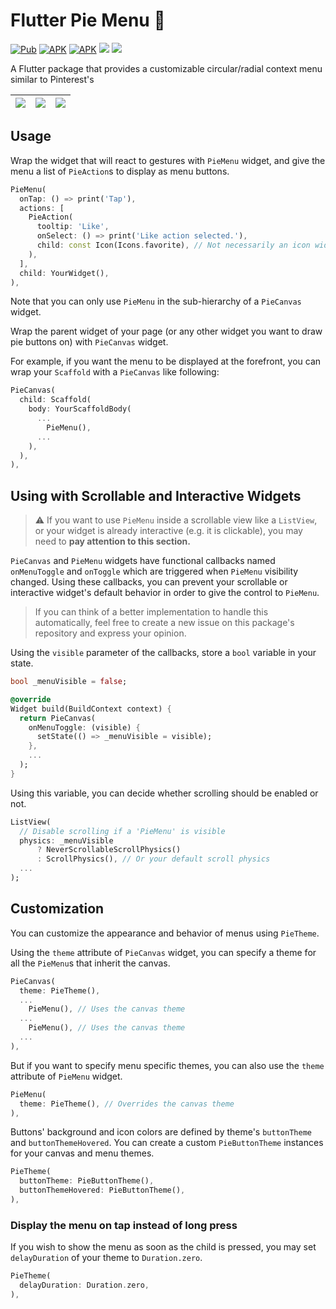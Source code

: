 <!--
This README describes the package. If you publish this package to pub.dev,
this README's contents appear on the landing page for your package.

For information about how to write a good package README, see the guide for
[writing package pages](https://dart.dev/guides/libraries/writing-package-pages).

For general information about developing packages, see the Dart guide for
[creating packages](https://dart.dev/guides/libraries/create-library-packages)
and the Flutter guide for
[developing packages and plugins](https://flutter.dev/developing-packages).
-->

# Flutter Pie Menu 🥧

[![Pub](https://img.shields.io/pub/v/pie_menu.svg?style=popout)](https://pub.dartlang.org/packages/pie_menu)
[![APK](https://img.shields.io/badge/APK-Demo-brightgreen.svg)](https://github.com/rasitayaz/flutter-pie-menu/raw/master/example/demo.apk)
[![APK](https://img.shields.io/badge/EXE-Windows&nbsp;Demo-blueviolet)](https://github.com/rasitayaz/flutter-pie-menu/raw/master/example/demo-windows.zip)
[![](https://img.shields.io/badge/github-rasitayaz-red)](https://github.com/rasitayaz)
[![](https://img.shields.io/badge/buy&nbsp;me&nbsp;a&nbsp;coffee-donate-blue)](https://www.buymeacoffee.com/RasitAyaz)

A Flutter package that provides a customizable circular/radial context menu similar to Pinterest's

|![](https://raw.githubusercontent.com/rasitayaz/flutter-pie-menu/master/showcase/screenshot-1.png)|![](https://raw.githubusercontent.com/rasitayaz/flutter-pie-menu/master/showcase/example-1.gif)|![](https://raw.githubusercontent.com/rasitayaz/flutter-pie-menu/master/showcase/example-2.gif)|
|:-:|:-:|:-:|

## Usage

Wrap the widget that will react to gestures with `PieMenu` widget, and give the menu a list of `PieAction`s to display as menu buttons.

```dart
PieMenu(
  onTap: () => print('Tap'),
  actions: [
    PieAction(
      tooltip: 'Like',
      onSelect: () => print('Like action selected.'),
      child: const Icon(Icons.favorite), // Not necessarily an icon widget
    ),
  ],
  child: YourWidget(),
),
```

Note that you can only use `PieMenu` in the sub-hierarchy of a `PieCanvas` widget.

Wrap the parent widget of your page (or any other widget you want to draw pie buttons on) with `PieCanvas` widget.

For example, if you want the menu to be displayed at the forefront, you can wrap your `Scaffold` with a `PieCanvas` like following:

```dart
PieCanvas(
  child: Scaffold(
    body: YourScaffoldBody(
      ...
        PieMenu(),
      ...
    ),
  ),
),
```

## Using with Scrollable and Interactive Widgets

> ⚠️ If you want to use `PieMenu` inside a scrollable view like a `ListView`, or your widget is already interactive (e.g. it is clickable), you may need to **pay attention to this section.**

`PieCanvas` and `PieMenu` widgets have functional callbacks named `onMenuToggle` and `onToggle` which are triggered when `PieMenu` visibility changed. Using these callbacks, you can prevent your scrollable or interactive widget's default behavior in order to give the control to `PieMenu`.

> If you can think of a better implementation to handle this automatically, feel free to create a new issue on this package's repository and express your opinion.

Using the `visible` parameter of the callbacks, store a `bool` variable in your state.

```dart
bool _menuVisible = false;

@override
Widget build(BuildContext context) {
  return PieCanvas(
    onMenuToggle: (visible) {
      setState(() => _menuVisible = visible);
    },
    ...
  );
}
```

Using this variable, you can decide whether scrolling should be enabled or not.


```dart
ListView(
  // Disable scrolling if a 'PieMenu' is visible
  physics: _menuVisible
      ? NeverScrollableScrollPhysics()
      : ScrollPhysics(), // Or your default scroll physics
  ...
);
```

## Customization

You can customize the appearance and behavior of menus using `PieTheme`.

Using the `theme` attribute of `PieCanvas` widget, you can specify a theme for all the `PieMenu`s that inherit the canvas.

```dart
PieCanvas(
  theme: PieTheme(),
  ...
    PieMenu(), // Uses the canvas theme
  ...
    PieMenu(), // Uses the canvas theme
  ...
),
```

But if you want to specify menu specific themes, you can also use the `theme` attribute of `PieMenu` widget.

```dart
PieMenu(
  theme: PieTheme(), // Overrides the canvas theme
),
```

Buttons' background and icon colors are defined by theme's `buttonTheme` and `buttonThemeHovered`. You can create a custom `PieButtonTheme` instances for your canvas and menu themes.

```dart
PieTheme(
  buttonTheme: PieButtonTheme(),
  buttonThemeHovered: PieButtonTheme(),
),
```

### Display the menu on tap instead of long press

If you wish to show the menu as soon as the child is pressed, you may set `delayDuration` of your theme to `Duration.zero`.

```dart
PieTheme(
  delayDuration: Duration.zero,
),
```
